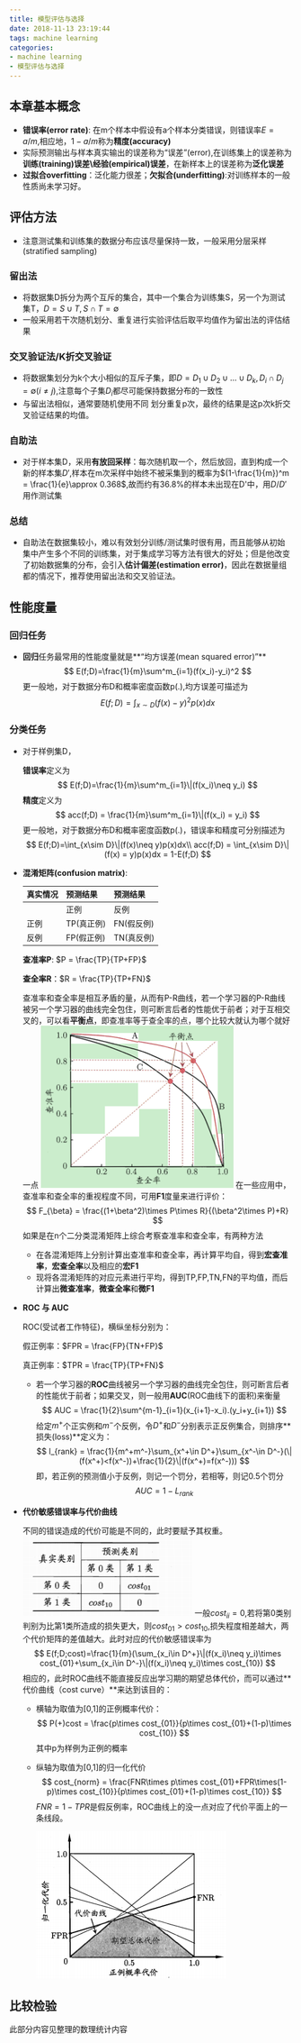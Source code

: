 ```yaml
---
title: 模型评估与选择
date: 2018-11-13 23:19:44
tags: machine learning
categories:
- machine learning
- 模型评估与选择
---
```


## 本章基本概念

* **错误率(error rate)**: 在m个样本中假设有a个样本分类错误，则错误率$E = a/m$,相应地，$1-a/m$称为**精度(accuracy)**
* 实际预测输出与样本真实输出的误差称为“误差”(error),在训练集上的误差称为**训练(training)误差\经验(empirical)误差**，在新样本上的误差称为**泛化误差**
* **过拟合overfitting**：泛化能力很差；**欠拟合(underfitting)**:对训练样本的一般性质尚未学习好。

## 评估方法

* 注意测试集和训练集的数据分布应该尽量保持一致，一般采用分层采样(stratified sampling)

### 留出法

* 将数据集D拆分为两个互斥的集合，其中一个集合为训练集S，另一个为测试集T，$D = S\cup T,S\cap T =\emptyset$
* 一般采用若干次随机划分、重复进行实验评估后取平均值作为留出法的评估结果

### 交叉验证法/K折交叉验证

* 将数据集划分为k个大小相似的互斥子集，即$D = D_1\cup D_2\cup ... \cup D_k,D_i\cap D_j =\emptyset(i\neq j)$,注意每个子集$D_i$都尽可能保持数据分布的一致性
* 与留出法相似，通常要随机使用不同 划分重复p次，最终的结果是这p次k折交叉验证结果的均值。

### 自助法

* 对于样本集D，采用**有放回采样**：每次随机取一个，然后放回，直到构成一个新的样本集$D'$,样本在m次采样中始终不被采集到的概率为$(1-\frac{1}{m})^m = \frac{1}{e}\approx 0.368$,故而约有36.8%的样本未出现在D'中，用$D/D'$用作测试集

### 总结

* 自助法在数据集较小，难以有效划分训练/测试集时很有用，而且能够从初始集中产生多个不同的训练集，对于集成学习等方法有很大的好处；但是他改变了初始数据集的分布，会引入**估计偏差(estimation error)**，因此在数据量组都的情况下，推荐使用留出法和交叉验证法。

## 性能度量

### 回归任务

* **回归**任务最常用的性能度量就是**“均方误差(mean squared error)”**
  $$
  E(f;D)=\frac{1}{m}\sum^m_{i=1}(f(x_i)-y_i)^2
  $$
  更一般地，对于数据分布D和概率密度函数p(.),均方误差可描述为
  $$
  E(f;D) = \int_{x\sim D}(f(x)-y)^2p(x)dx
  $$





### 分类任务

* 对于样例集D，

  **错误率**定义为
  $$
  E(f;D)=\frac{1}{m}\sum^m_{i=1}\|(f(x_i)\neq y_i)
  $$
  **精度**定义为
  $$
  acc(f;D) = \frac{1}{m}\sum^m_{i=1}\|(f(x_i) = y_i)
  $$
  更一般地，对于数据分布D和概率密度函数p(.)，错误率和精度可分别描述为
  $$
  E(f;D)=\int_{x\sim D}\|(f(x)\neq y)p(x)dx\\
  acc(f;D) = \int_{x\sim D}\|(f(x) = y)p(x)dx = 1-E(f;D)
  $$





* **混淆矩阵(confusion matrix)**:



  | 真实情况 | 预测结果   | 预测结果   |
  | ------- | ------- | ------- |
  |  | 正例       | 反例       |
  | 正例     | TP(真正例) | FN(假反例) |
  | 反例     | FP(假正例) | TN(真反例) |

  **查准率P**: $P = \frac{TP}{TP+FP}$

  **查全率R**：$R = \frac{TP}{TP+FN}$

  查准率和查全率是相互矛盾的量，从而有P-R曲线，若一个学习器的P-R曲线被另一个学习器的曲线完全包住，则可断言后者的性能优于前者；对于互相交叉的，可以看**平衡点**，即查准率等于查全率的点，哪个比较大就认为哪个就好一点
  ![5](模型评估与选择\5.png)
  在一些应用中，查准率和查全率的重视程度不同，可用**F1**度量来进行评价：
  $$
  F_{\beta} = \frac{(1+\beta^2)\times P\times R}{(\beta^2\times P)+R}
  $$
  如果是在n个二分类混淆矩阵上综合考察查准率和查全率，有两种方法

  * 在各混淆矩阵上分别计算出查准率和查全率，再计算平均自，得到**宏查准率**，**宏查全率**以及相应的**宏F1**
  * 现将各混淆矩阵的对应元素进行平均，得到TP,FP,TN,FN的平均值，而后计算出**微查准率**，**微查全率**和**微F1**

* **ROC 与 AUC**

  ROC(受试者工作特征)，横纵坐标分别为：

  假正例率：$FPR = \frac{FP}{TN+FP}$

  真正例率：$TPR = \frac{TP}{TP+FN}$

  * 若一个学习器的**ROC**曲线被另一个学习器的曲线完全包住，则可断言后者的性能优于前者；如果交叉，则一般用**AUC**(ROC曲线下的面积)来衡量
    $$
    AUC = \frac{1}{2}\sum^{m-1}_{i=1}(x_{i+1}-x_i).(y_i+y_{i+1})
    $$
    给定$m^+$个正实例和$m^-$个反例，令$D^+$和$D^-$分别表示正反例集合，则排序**损失(loss)**定义为：
    $$
    l_{rank} = \frac{1}{m^+m^-}\sum_{x^+\in D^+}\sum_{x^-\in D^-}(\|(f(x^+)<f(x^-))+\frac{1}{2}\|(f(x^+)=f(x^-)))
    $$
    即，若正例的预测值小于反例，则记一个罚分，若相等，则记0.5个罚分
    $$
    AUC = 1-L_{rank}
    $$

* **代价敏感错误率与代价曲线**

  不同的错误造成的代价可能是不同的，此时要赋予其权重。
  ![6](模型评估与选择\6.png)
  一般$cost_{ii} = 0$,若将第0类别判别为比第1类所造成的损失更大，则$cost_{01}>cost_{10}$,损失程度相差越大，两个代价矩阵的差值越大。此时对应的代价敏感错误率为
  $$
  E(f;D;cost)=\frac{1}{m}(\sum_{x_i\in D^+}\|(f(x_i)\neq y_i)\times cost_{01}+\sum_{x_i\in D^-}\|(f(x_i)\neq y_i)\times cost_{10})
  $$
  相应的，此时ROC曲线不能直接反应出学习期的期望总体代价，而可以通过**代价曲线（cost curve）**来达到该目的：

  * 横轴为取值为[0,1]的正例概率代价：
    $$
    P(+)cost = \frac{p\times cost_{01}}{p\times cost_{01}+(1-p)\times cost_{10}}
    $$
    其中p为样例为正例的概率

  * 纵轴为取值为[0,1]的归一化代价
    $$
    cost_{norm} = \frac{FNR\times p\times cost_{01}+FPR\times(1-p)\times cost_{10}}{p\times cost_{01}+(1-p)\times cost_{10}}
    $$
    $FNR = 1-TPR$是假反例率，ROC曲线上的没一点对应了代价平面上的一条线段。

    ![7](模型评估与选择\7.png)

## 比较检验

此部分内容见整理的数理统计内容